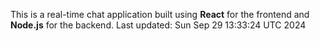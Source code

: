 This is a real-time chat application built using **React** for the frontend and **Node.js** for the backend.
Last updated: Sun Sep 29 13:33:24 UTC 2024
